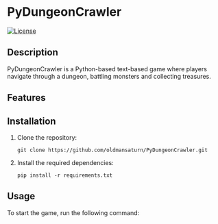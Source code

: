 # PyDungeonCrawler

[![License](https://img.shields.io/badge/license-MIT-blue.svg)](https://opensource.org/licenses/MIT)

## Description

PyDungeonCrawler is a Python-based text-based game where players navigate through a dungeon, battling monsters and collecting treasures.

## Features


## Installation

1. Clone the repository:

    ```shell
    git clone https://github.com/oldmansaturn/PyDungeonCrawler.git
    ```

2. Install the required dependencies:

    ```shell
    pip install -r requirements.txt
    ```

## Usage

To start the game, run the following command:

